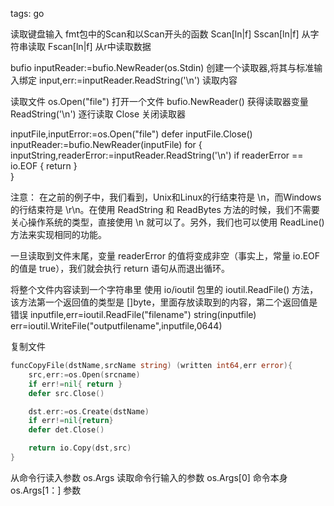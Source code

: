 tags: go

读取键盘输入
  fmt包中的Scan和以Scan开头的函数
    Scan[ln|f]
    Sscan[ln|f] 从字符串读取
    Fscan[ln|f] 从r中读取数据
    
bufio
inputReader:=bufio.NewReader(os.Stdin)   创建一个读取器,将其与标准输入绑定
input,err:=inputReader.ReadString('\n')   读取内容


读取文件
os.Open("file")     打开一个文件
bufio.NewReader()   获得读取器变量
ReadString('\n')    逐行读取
Close               关闭读取器

inputFile,inputError:=os.Open("file")
defer inputFile.Close()
inputReader:=bufio.NewReader(inputFile)
for {
  inputString,readerError:=inputReader.ReadString('\n')
  if readerError == io.EOF {
    return
  }   
}

注意： 在之前的例子中，我们看到，Unix和Linux的行结束符是 \n，而Windows的行结束符是 \r\n。在使用 ReadString 和 ReadBytes 方法的时候，我们不需要关心操作系统的类型，直接使用 \n 就可以了。另外，我们也可以使用 ReadLine() 方法来实现相同的功能。

一旦读取到文件末尾，变量 readerError 的值将变成非空（事实上，常量 io.EOF 的值是 true），我们就会执行 return 语句从而退出循环。


将整个文件内容读到一个字符串里
    使用 io/ioutil 包里的 ioutil.ReadFile() 方法，该方法第一个返回值的类型是 []byte，里面存放读取到的内容，第二个返回值是错误
inputfile,err=ioutil.ReadFile("filename")
string(inputfile)
err=ioutil.WriteFile("outputfilename",inputfile,0644)


复制文件
```go
funcCopyFile(dstName,srcName string) (written int64,err error){
    src,err:=os.Open(srcname)
    if err!=nil{ return }
    defer src.Close()

    dst.err:=os.Create(dstName)
    if err!=nil{return}
    defer det.Close()

    return io.Copy(dst,src)
}
```

从命令行读入参数
os.Args   读取命令行输入的参数
os.Args[0]  命令本身
os.Args[1：] 参数
